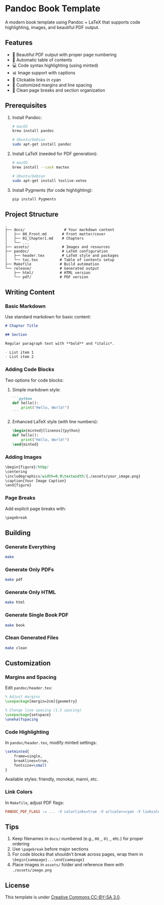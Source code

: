 # Pandoc Book Template

A modern book template using Pandoc + LaTeX that supports code highlighting, images, and beautiful PDF output.

## Features

- 🎨 Beautiful PDF output with proper page numbering
- 📑 Automatic table of contents
- 💻 Code syntax highlighting (using minted)
- 📊 Image support with captions
- 🔗 Clickable links in cyan
- 📏 Customized margins and line spacing
- 📖 Clean page breaks and section organization

## Prerequisites

1. Install Pandoc:
   ```bash
   # macOS
   brew install pandoc

   # Ubuntu/Debian
   sudo apt-get install pandoc
   ```

2. Install LaTeX (needed for PDF generation):
   ```bash
   # macOS
   brew install --cask mactex

   # Ubuntu/Debian
   sudo apt-get install texlive-xetex
   ```

3. Install Pygments (for code highlighting):
   ```bash
   pip install Pygments
   ```

## Project Structure

```
.
├── docs/                  # Your markdown content
│   ├── 00_Front.md       # Front matter/cover
│   ├── 01_Chapter1.md    # Chapters
│   └── ...
├── assets/               # Images and resources
├── pandoc/               # LaTeX configuration
│   ├── header.tex        # LaTeX style and packages
│   └── toc.tex          # Table of contents setup
├── Makefile             # Build automation
└── release/             # Generated output
    ├── html/            # HTML version
    └── pdf/             # PDF version
```

## Writing Content

### Basic Markdown

Use standard markdown for basic content:

```markdown
# Chapter Title

## Section

Regular paragraph text with **bold** and *italic*.

- List item 1
- List item 2
```

### Adding Code Blocks

Two options for code blocks:

1. Simple markdown style:
   ````markdown
   ```python
   def hello():
       print("Hello, World!")
   ```
   ````

2. Enhanced LaTeX style (with line numbers):
   ```latex
   \begin{minted}[linenos]{python}
   def hello():
       print("Hello, World!")
   \end{minted}
   ```

### Adding Images

```markdown
\begin{figure}[htbp]
\centering
\includegraphics[width=0.9\textwidth]{./assets/your_image.png}
\caption{Your Image Caption}
\end{figure}
```

### Page Breaks

Add explicit page breaks with:
```markdown
\pagebreak
```

## Building

### Generate Everything
```bash
make
```

### Generate Only PDFs
```bash
make pdf
```

### Generate Only HTML
```bash
make html
```

### Generate Single Book PDF
```bash
make book
```

### Clean Generated Files
```bash
make clean
```

## Customization

### Margins and Spacing

Edit `pandoc/header.tex`:
```latex
% Adjust margins
\usepackage[margin=2cm]{geometry}

% Change line spacing (1.5 spacing)
\usepackage{setspace}
\onehalfspacing
```

### Code Highlighting

In `pandoc/header.tex`, modify minted settings:
```latex
\setminted{
    frame=single,
    breaklines=true,
    fontsize=\small
}
```

Available styles: friendly, monokai, manni, etc.

### Link Colors

In `Makefile`, adjust PDF flags:
```makefile
PANDOC_PDF_FLAGS := ... -V colorlinks=true -V urlcolor=cyan -V linkcolor=cyan
```

## Tips

1. Keep filenames in `docs/` numbered (e.g., `00_`, `01_`, etc.) for proper ordering
2. Use `\pagebreak` before major sections
3. For code blocks that shouldn't break across pages, wrap them in `\begin{samepage}...\end{samepage}`
4. Place images in `assets/` folder and reference them with `./assets/image.png`

## License

This template is under [Creative Commons CC-BY-SA 3.0](https://creativecommons.org/licenses/by-sa/3.0/).
